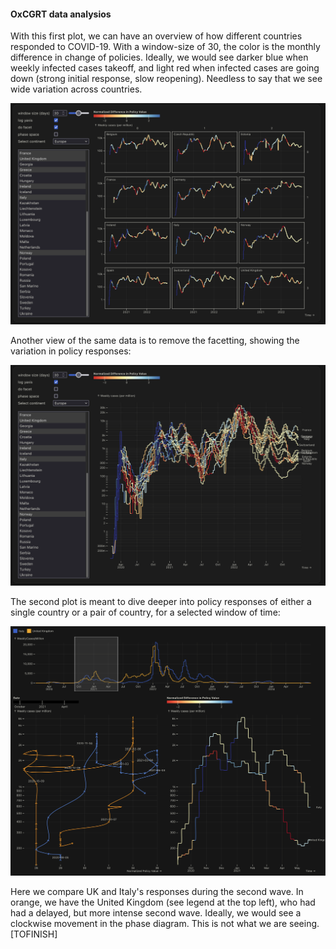 #### OxCGRT data analysios

With this first plot, we can have an overview of how different countries responded to COVID-19. With a window-size of 30, the color is the monthly difference in change of policies. Ideally, we would see darker blue when weekly infected cases takeoff, and light red when infected cases are going down (strong initial response, slow reopening). Needless to say that we see wide variation across countries. 

![](../../static/facet_policy_k30_europe.png)

Another view of the same data is to remove the facetting, showing the variation in policy responses:

![](../../static/policy_k30_europe.png)

The second plot is meant to dive deeper into policy responses of either a single country or a pair of country, for a selected window of time:

![](../../static/italy_uk_second_wave.png)

Here we compare UK and Italy's responses during the second wave. In orange, we have the United Kingdom (see legend at the top left), who had had a delayed, but more intense second wave. Ideally, we would see a clockwise movement in the phase diagram. This is not what we are seeing. [TOFINISH]

